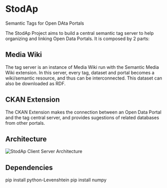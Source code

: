 # StodAp
Semantic Tags for Open DAta Portals

The StodAp Project aims to build a central semantic tag server to help organizing and linking Open Data Portals. It is composed by 2 parts:

## Media Wiki ##

The tag server is an instance of Media Wiki run with the Semantic Media Wiki extension. In this server, every tag, dataset and portal becomes a wiki/semantic resource, and thus can be interconnected. This dataset can also be downloaded as RDF.

## CKAN Extension ##

The CKAN Extension makes the connection between an Open Data Portal and the tag central server, and provides sugestions of related databases from other portals.

## Architecture ##

![StodAp Client Server Architecture](clientserver.jpg "StodAp Client Server Architecture")

## Dependencies
pip install python-Levenshtein
pip install numpy
